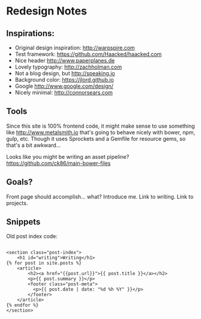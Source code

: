 # Redesign Notes

## Inspirations:

- Original design inspiration: http://warpspire.com
- Test framework: https://github.com/Haacked/haacked.com
- Nice header http://www.paperplanes.de
- Lovely typography: http://zachholman.com
- Not a blog design, but http://speaking.io
- Background color: https://jlord.github.io
- Google http://www.google.com/design/
- Nicely minimal: http://connorsears.com

## Tools

Since this site is 100% frontend code, it might make sense to use something like http://www.metalsmith.io that's going to behave nicely with bower, npm, gulp, etc. Though it uses Sprockets and a Gemfile for resource gems, so that's a bit awkward...

Looks like you might be writing an asset pipeline? https://github.com/ck86/main-bower-files


## Goals?

Front page should accomplish... what?
Introduce me.
Link to writing.
Link to projects.

## Snippets

Old post index code:


```

<section class="post-index">
    <h1 id="writing">Writing</h1>
{% for post in site.posts %}
    <article>
        <h2><a href="{{post.url}}">{{ post.title }}</a></h2>
        <p>{{ post.summary }}</p>
        <footer class="post-meta">
          <p>{{ post.date | date: "%d %h %Y" }}</p>
        </footer>
    </article>
{% endfor %}
</section>
```